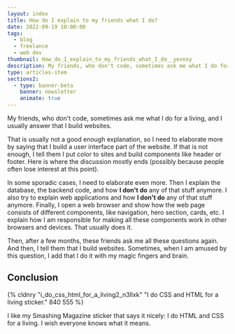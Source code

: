 ```yaml
---
layout: index
title: How do I explain to my friends what I do?
date: 2022-09-19 10:00:00
tags:
  - blog
  - freelance
  - web dev
thumbnail: How_do_I_explain_to_my_friends_what_I_do__yevnxy
description: My friends, who don't code, sometimes ask me what I do for a living, and I usually answer that I build websites.
type: articles-item
sections2:
  - type: banner-beta
    banner: newsletter
    animate: true
---
```


My friends, who don't code, sometimes ask me what I do for a living, and I usually answer that I build websites.

That is usually not a good enough explanation, so I need to elaborate more by saying that I build a user interface part of the website. If that is not enough, I tell them I put color to sites and build components like header or footer. Here is where the discussion mostly ends (possibly because people often lose interest at this point).

In some sporadic cases, I need to elaborate even more. Then I explain the database, the backend code, and how **I don't do** any of that stuff anymore. I also try to explain web applications and how **I don't do** any of that stuff anymore. Finally, I open a web browser and show how the web page consists of different components, like navigation, hero section, cards, etc. I explain how I am responsible for making all these components work in other browsers and devices. That usually does it.

Then, after a few months, these friends ask me all these questions again. And then, I tell them that I build websites. Sometimes, when I am amused by this question, I add that I do it with my magic fingers and brain.


## Conclusion

{% cldnry "i_do_css_html_for_a_living2_n3llxk" "I do CSS and HTML for a living sticker." 840 555 %}

I like my Smashing Magazine sticker that says it nicely: I do HTML and CSS for a living. I wish everyone knows what it means.

